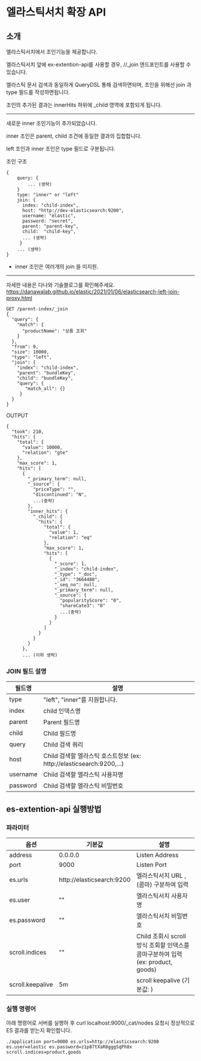 # 엘라스틱서치 확장 API 

## 소개

엘라스틱서치에서 조인기능을 제공합니다.

엘라스틱서치 앞에 ex-extention-api를 사용할 경우, /<index>/_join 엔드포인트를 사용할 수 있습니다.

엘라스틱 문서 검색과 동일하게 QueryDSL 통해 검색하면되며, 조인을 위해선 join 과 type 필드를 작성하면됩니다. 

조인의 추가된 결과는 innerHits 하위에 _child 영역에 포함되게 됩니다.

---
새로운 inner 조인기능이 추가되었습니다.

inner 조인은 parent, child 조건에 동일한 결과의 집합합니다.  

left 조인과 inner 조인은 type 필드로 구분됩니다. 

조인 구조
```text
{
    query: {
        ... (생략)
    }
    type: "inner" or "left" 
    join: { 
      index: "child-index",
      host: "http://dev-elasticsearch:9200",
      username: "elastic",
      password: "secret",
      parent: "parent-key",
      child:  "child-key",
      ... (생략)
     }
    ... (생략)
}
```
* inner 조인은 여러개의 join 을 미지원.

---

자세한 내용은 다나와 기술블로그를 확인해주세요.
https://danawalab.github.io/elastic/2021/01/06/elasticsearch-left-join-proxy.html

```
GET /parent-index/_join
{
  "query": {
    "match": {
      "productName": "상품 조회"
    }
  },
  "from": 0,
  "size": 10000,
  "type": "left",
  "join": {
    "index": "child-index",
    "parent": "bundleKey",
    "child": "bundleKey",
    "query": {
       "match_all": {}
     }
  }
}
```

OUTPUT
```
{
  "took": 210,
  "hits": {
    "total": {
      "value": 10000,
      "relation": "gte"
    },
    "max_score": 1,
    "hits": [
      {
        "_primary_term": null,
        "_source": {
          "priceType": "",
          "discontinued": "N",
          ...(중략)
        },
        "inner_hits": {
          "_child": {
            "hits": {
              "total": {
                "value": 1,
                "relation": "eq"
              },
              "max_score": 1,
              "hits": [
                {
                  "_score": 1,
                  "_index": "child-index",
                  "_type": "_doc",
                  "_id": "3664488",
                  "_seq_no": null,
                  "_primary_term": null,
                  "_source": {
                    "popularityScore": "0",
                    "shareCate3": "0"
                    ...(중략)
                  }
                }
              ]
            }
          }
        }
      },
      ... (이하 생략)
```

### JOIN 필드 설명

| 필드명 | 설명 |
| --- | --- |
|type | "left", "inner"를 지원합니다. |
|index | child 인덱스명 |
|parent | Parent 필드명 |
|child | Child 필드명 |
|query | Child 검색 쿼리 |
|host | Child 검색할 엘라스틱 호스트정보 (ex: http://elasticsearch:9200,...) |
|username | Child 검색할 엘라스틱 사용자명 |
|password | Child 검색할 엘라스틱 비밀번호 |

## es-extention-api 실행방법

### 파라미터
|옵션|기본값|설명|
|---|---|---|
|address|0.0.0.0|Listen Address|
|port|9000|Listen Port|
|es.urls|http://elasticsearch:9200|엘라스틱서치 URL ,(콤마) 구분하여 입력|
|es.user|""|엘라스틱서치 사용자명|
|es.password|""|엘라스틱서치 비밀번호|
|scroll.indices | "" |Child 조회시 scroll 방식 조회할 인덱스를 콤마구분하여 입력 (ex: product, goods)|
|scroll.keepalive | 5m | scroll keepalive (기본값: ) |


### 실행 명령어
아래 명령어로 서버를 실행하 후 curl localhost:9000/_cat/nodes 요청시 정상적으로 ES 결과를 받는지 확인합니다. 
 ```
./application port=9000 es.urls=http://elasticsearch:9200 es.user=elastic es.password=z1p87tXaR8gggSqPh8x scroll.indices=product,goods 
```




 
 
 
 